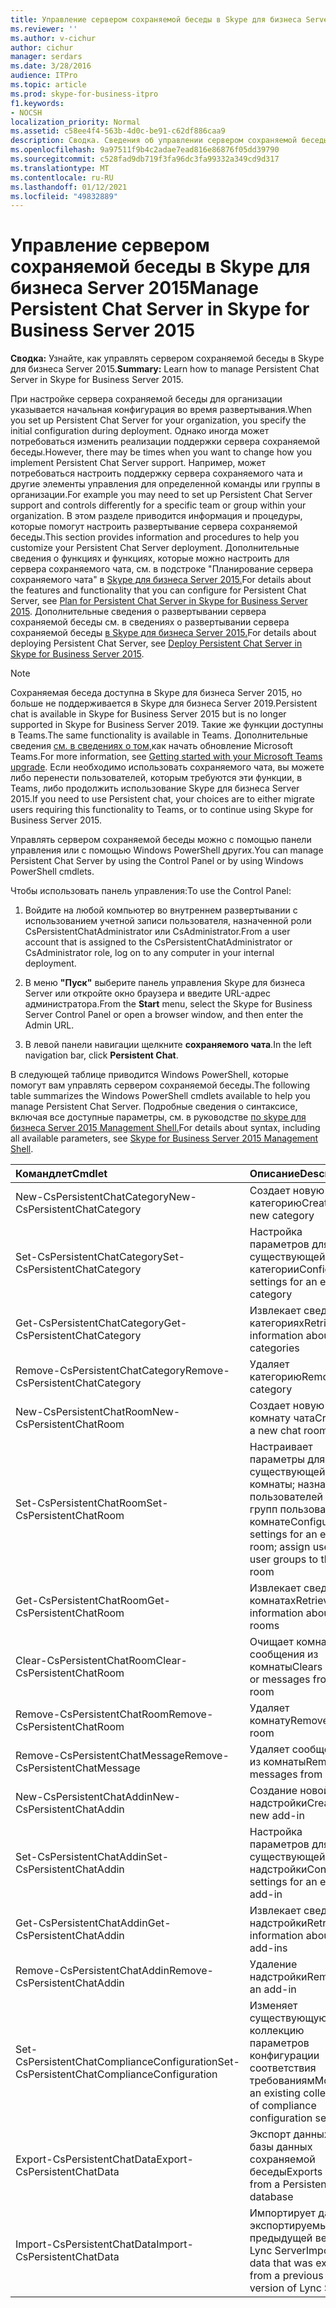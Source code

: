 ```yaml
---
title: Управление сервером сохраняемой беседы в Skype для бизнеса Server 2015
ms.reviewer: ''
ms.author: v-cichur
author: cichur
manager: serdars
ms.date: 3/28/2016
audience: ITPro
ms.topic: article
ms.prod: skype-for-business-itpro
f1.keywords:
- NOCSH
localization_priority: Normal
ms.assetid: c58ee4f4-563b-4d0c-be91-c62df886caa9
description: Сводка. Сведения об управлении сервером сохраняемой беседы в Skype для бизнеса Server 2015.
ms.openlocfilehash: 9a97511f9b4c2adae7ead816e86876f05dd39790
ms.sourcegitcommit: c528fad9db719f3fa96dc3fa99332a349cd9d317
ms.translationtype: MT
ms.contentlocale: ru-RU
ms.lasthandoff: 01/12/2021
ms.locfileid: "49832889"
---
```

# <a name="manage-persistent-chat-server-in-skype-for-business-server-2015"></a><span data-ttu-id="91ac8-103">Управление сервером сохраняемой беседы в Skype для бизнеса Server 2015</span><span class="sxs-lookup"><span data-stu-id="91ac8-103">Manage Persistent Chat Server in Skype for Business Server 2015</span></span>
 
<span data-ttu-id="91ac8-104">**Сводка:** Узнайте, как управлять сервером сохраняемой беседы в Skype для бизнеса Server 2015.</span><span class="sxs-lookup"><span data-stu-id="91ac8-104">**Summary:** Learn how to manage Persistent Chat Server in Skype for Business Server 2015.</span></span>
  
<span data-ttu-id="91ac8-105">При настройке сервера сохраняемой беседы для организации указывается начальная конфигурация во время развертывания.</span><span class="sxs-lookup"><span data-stu-id="91ac8-105">When you set up Persistent Chat Server for your organization, you specify the initial configuration during deployment.</span></span> <span data-ttu-id="91ac8-106">Однако иногда может потребоваться изменить реализации поддержки сервера сохраняемой беседы.</span><span class="sxs-lookup"><span data-stu-id="91ac8-106">However, there may be times when you want to change how you implement Persistent Chat Server support.</span></span> <span data-ttu-id="91ac8-107">Например, может потребоваться настроить поддержку сервера сохраняемого чата и другие элементы управления для определенной команды или группы в организации.</span><span class="sxs-lookup"><span data-stu-id="91ac8-107">For example you may need to set up Persistent Chat Server support and controls differently for a specific team or group within your organization.</span></span> <span data-ttu-id="91ac8-108">В этом разделе приводится информация и процедуры, которые помогут настроить развертывание сервера сохраняемой беседы.</span><span class="sxs-lookup"><span data-stu-id="91ac8-108">This section provides information and procedures to help you customize your Persistent Chat Server deployment.</span></span> <span data-ttu-id="91ac8-109">Дополнительные сведения о функциях и функциях, которые можно настроить для сервера сохраняемого чата, см. в подстроке "Планирование сервера сохраняемого чата" в [Skype для бизнеса Server 2015.](../../plan-your-deployment/persistent-chat-server/persistent-chat-server.md)</span><span class="sxs-lookup"><span data-stu-id="91ac8-109">For details about the features and functionality that you can configure for Persistent Chat Server, see [Plan for Persistent Chat Server in Skype for Business Server 2015](../../plan-your-deployment/persistent-chat-server/persistent-chat-server.md).</span></span> <span data-ttu-id="91ac8-110">Дополнительные сведения о развертывании сервера сохраняемой беседы см. в сведениях о развертывании сервера сохраняемой беседы [в Skype для бизнеса Server 2015.](../../deploy/deploy-persistent-chat-server/deploy-persistent-chat-server.md)</span><span class="sxs-lookup"><span data-stu-id="91ac8-110">For details about deploying Persistent Chat Server, see [Deploy Persistent Chat Server in Skype for Business Server 2015](../../deploy/deploy-persistent-chat-server/deploy-persistent-chat-server.md).</span></span> 

> [!NOTE]
> <span data-ttu-id="91ac8-111">Сохраняемая беседа доступна в Skype для бизнеса Server 2015, но больше не поддерживается в Skype для бизнеса Server 2019.</span><span class="sxs-lookup"><span data-stu-id="91ac8-111">Persistent chat is available in Skype for Business Server 2015 but is no longer supported in Skype for Business Server 2019.</span></span> <span data-ttu-id="91ac8-112">Такие же функции доступны в Teams.</span><span class="sxs-lookup"><span data-stu-id="91ac8-112">The same functionality is available in Teams.</span></span> <span data-ttu-id="91ac8-113">Дополнительные сведения [см. в сведениях о том,](/microsoftteams/upgrade-start-here)как начать обновление Microsoft Teams.</span><span class="sxs-lookup"><span data-stu-id="91ac8-113">For more information, see [Getting started with your Microsoft Teams upgrade](/microsoftteams/upgrade-start-here).</span></span> <span data-ttu-id="91ac8-114">Если необходимо использовать сохраняемого чата, вы можете либо перенести пользователей, которым требуются эти функции, в Teams, либо продолжить использование Skype для бизнеса Server 2015.</span><span class="sxs-lookup"><span data-stu-id="91ac8-114">If you need to use Persistent chat, your choices are to either migrate users requiring this functionality to Teams, or to continue using Skype for Business Server 2015.</span></span> 
  
<span data-ttu-id="91ac8-115">Управлять сервером сохраняемой беседы можно с помощью панели управления или с помощью Windows PowerShell других.</span><span class="sxs-lookup"><span data-stu-id="91ac8-115">You can manage Persistent Chat Server by using the Control Panel or by using Windows PowerShell cmdlets.</span></span> 
  
<span data-ttu-id="91ac8-116">Чтобы использовать панель управления:</span><span class="sxs-lookup"><span data-stu-id="91ac8-116">To use the Control Panel:</span></span>
  
1. <span data-ttu-id="91ac8-117">Войдите на любой компьютер во внутреннем развертывании с использованием учетной записи пользователя, назначенной роли CsPersistentChatAdministrator или CsAdministrator.</span><span class="sxs-lookup"><span data-stu-id="91ac8-117">From a user account that is assigned to the CsPersistentChatAdministrator or CsAdministrator role, log on to any computer in your internal deployment.</span></span>
    
2. <span data-ttu-id="91ac8-118">В меню **"Пуск"** выберите панель управления Skype для бизнеса Server или откройте окно браузера и введите URL-адрес администратора.</span><span class="sxs-lookup"><span data-stu-id="91ac8-118">From the **Start** menu, select the Skype for Business Server Control Panel or open a browser window, and then enter the Admin URL.</span></span>
    
3. <span data-ttu-id="91ac8-119">В левой панели навигации щелкните **сохраняемого чата**.</span><span class="sxs-lookup"><span data-stu-id="91ac8-119">In the left navigation bar, click **Persistent Chat**.</span></span>
    
<span data-ttu-id="91ac8-120">В следующей таблице приводится Windows PowerShell, которые помогут вам управлять сервером сохраняемой беседы.</span><span class="sxs-lookup"><span data-stu-id="91ac8-120">The following table summarizes the Windows PowerShell cmdlets available to help you manage Persistent Chat Server.</span></span> <span data-ttu-id="91ac8-121">Подробные сведения о синтаксисе, включая все доступные параметры, см. в руководстве [по skype для бизнеса Server 2015 Management Shell.](../management-shell.md)</span><span class="sxs-lookup"><span data-stu-id="91ac8-121">For details about syntax, including all available parameters, see [Skype for Business Server 2015 Management Shell](../management-shell.md).</span></span>
  

|<span data-ttu-id="91ac8-122">**Командлет**</span><span class="sxs-lookup"><span data-stu-id="91ac8-122">**Cmdlet**</span></span>|<span data-ttu-id="91ac8-123">**Описание**</span><span class="sxs-lookup"><span data-stu-id="91ac8-123">**Description**</span></span>|
|:-----|:-----|
|<span data-ttu-id="91ac8-124">New-CsPersistentChatCategory</span><span class="sxs-lookup"><span data-stu-id="91ac8-124">New-CsPersistentChatCategory</span></span>  <br/> |<span data-ttu-id="91ac8-125">Создает новую категорию</span><span class="sxs-lookup"><span data-stu-id="91ac8-125">Creates a new category</span></span>  <br/> |
|<span data-ttu-id="91ac8-126">Set-CsPersistentChatCategory</span><span class="sxs-lookup"><span data-stu-id="91ac8-126">Set-CsPersistentChatCategory</span></span>  <br/> |<span data-ttu-id="91ac8-127">Настройка параметров для существующей категории</span><span class="sxs-lookup"><span data-stu-id="91ac8-127">Configures settings for an existing category</span></span>  <br/> |
|<span data-ttu-id="91ac8-128">Get-CsPersistentChatCategory</span><span class="sxs-lookup"><span data-stu-id="91ac8-128">Get-CsPersistentChatCategory</span></span>  <br/> |<span data-ttu-id="91ac8-129">Извлекает сведения о категориях</span><span class="sxs-lookup"><span data-stu-id="91ac8-129">Retrieves information about categories</span></span>  <br/> |
|<span data-ttu-id="91ac8-130">Remove-CsPersistentChatCategory</span><span class="sxs-lookup"><span data-stu-id="91ac8-130">Remove-CsPersistentChatCategory</span></span>  <br/> |<span data-ttu-id="91ac8-131">Удаляет категорию</span><span class="sxs-lookup"><span data-stu-id="91ac8-131">Removes a category</span></span>  <br/> |
|<span data-ttu-id="91ac8-132">New-CsPersistentChatRoom</span><span class="sxs-lookup"><span data-stu-id="91ac8-132">New-CsPersistentChatRoom</span></span>  <br/> |<span data-ttu-id="91ac8-133">Создает новую комнату чата</span><span class="sxs-lookup"><span data-stu-id="91ac8-133">Creates a new chat room</span></span>  <br/> |
|<span data-ttu-id="91ac8-134">Set-CsPersistentChatRoom</span><span class="sxs-lookup"><span data-stu-id="91ac8-134">Set-CsPersistentChatRoom</span></span>  <br/> |<span data-ttu-id="91ac8-135">Настраивает параметры для существующей комнаты; назначение пользователей и групп пользователей комнате</span><span class="sxs-lookup"><span data-stu-id="91ac8-135">Configures settings for an existing room; assign users and user groups to the room</span></span>  <br/> |
|<span data-ttu-id="91ac8-136">Get-CsPersistentChatRoom</span><span class="sxs-lookup"><span data-stu-id="91ac8-136">Get-CsPersistentChatRoom</span></span>  <br/> |<span data-ttu-id="91ac8-137">Извлекает сведения о комнатах</span><span class="sxs-lookup"><span data-stu-id="91ac8-137">Retrieves information about rooms</span></span>  <br/> |
|<span data-ttu-id="91ac8-138">Clear-CsPersistentChatRoom</span><span class="sxs-lookup"><span data-stu-id="91ac8-138">Clear-CsPersistentChatRoom</span></span>  <br/> |<span data-ttu-id="91ac8-139">Очищает комнату или сообщения из комнаты</span><span class="sxs-lookup"><span data-stu-id="91ac8-139">Clears a room or messages from a room</span></span>  <br/> |
|<span data-ttu-id="91ac8-140">Remove-CsPersistentChatRoom</span><span class="sxs-lookup"><span data-stu-id="91ac8-140">Remove-CsPersistentChatRoom</span></span>  <br/> |<span data-ttu-id="91ac8-141">Удаляет комнату</span><span class="sxs-lookup"><span data-stu-id="91ac8-141">Removes a room</span></span>  <br/> |
|<span data-ttu-id="91ac8-142">Remove-CsPersistentChatMessage</span><span class="sxs-lookup"><span data-stu-id="91ac8-142">Remove-CsPersistentChatMessage</span></span>  <br/> |<span data-ttu-id="91ac8-143">Удаляет сообщения из комнаты</span><span class="sxs-lookup"><span data-stu-id="91ac8-143">Removes messages from a room</span></span>  <br/> |
|<span data-ttu-id="91ac8-144">New-CsPersistentChatAddin</span><span class="sxs-lookup"><span data-stu-id="91ac8-144">New-CsPersistentChatAddin</span></span>  <br/> |<span data-ttu-id="91ac8-145">Создание новой надстройки</span><span class="sxs-lookup"><span data-stu-id="91ac8-145">Creates a new add-in</span></span>  <br/> |
|<span data-ttu-id="91ac8-146">Set-CsPersistentChatAddin</span><span class="sxs-lookup"><span data-stu-id="91ac8-146">Set-CsPersistentChatAddin</span></span>  <br/> |<span data-ttu-id="91ac8-147">Настройка параметров для существующей надстройки</span><span class="sxs-lookup"><span data-stu-id="91ac8-147">Configures settings for an existing add-in</span></span>  <br/> |
|<span data-ttu-id="91ac8-148">Get-CsPersistentChatAddin</span><span class="sxs-lookup"><span data-stu-id="91ac8-148">Get-CsPersistentChatAddin</span></span>  <br/> |<span data-ttu-id="91ac8-149">Извлекает сведения о надстройки</span><span class="sxs-lookup"><span data-stu-id="91ac8-149">Retrieves information about add-ins</span></span>  <br/> |
|<span data-ttu-id="91ac8-150">Remove-CsPersistentChatAddin</span><span class="sxs-lookup"><span data-stu-id="91ac8-150">Remove-CsPersistentChatAddin</span></span>  <br/> |<span data-ttu-id="91ac8-151">Удаление надстройки</span><span class="sxs-lookup"><span data-stu-id="91ac8-151">Removes an add-in</span></span>  <br/> |
|<span data-ttu-id="91ac8-152">Set-CsPersistentChatComplianceConfiguration</span><span class="sxs-lookup"><span data-stu-id="91ac8-152">Set-CsPersistentChatComplianceConfiguration</span></span>  <br/> |<span data-ttu-id="91ac8-153">Изменяет существующую коллекцию параметров конфигурации соответствия требованиям</span><span class="sxs-lookup"><span data-stu-id="91ac8-153">Modifies an existing collection of compliance configuration settings</span></span>  <br/> |
|<span data-ttu-id="91ac8-154">Export-CsPersistentChatData</span><span class="sxs-lookup"><span data-stu-id="91ac8-154">Export-CsPersistentChatData</span></span>  <br/> |<span data-ttu-id="91ac8-155">Экспорт данных из базы данных сохраняемой беседы</span><span class="sxs-lookup"><span data-stu-id="91ac8-155">Exports data from a Persistent Chat database</span></span>  <br/> |
|<span data-ttu-id="91ac8-156">Import-CsPersistentChatData</span><span class="sxs-lookup"><span data-stu-id="91ac8-156">Import-CsPersistentChatData</span></span>  <br/> |<span data-ttu-id="91ac8-157">Импортирует данные, экспортируемые из предыдущей версии Lync Server</span><span class="sxs-lookup"><span data-stu-id="91ac8-157">Imports data that was exported from a previous version of Lync Server</span></span>  <br/> |
   

